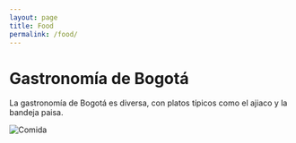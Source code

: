 ```yaml
---
layout: page
title: Food
permalink: /food/
---
```


# Gastronomía de Bogotá

La gastronomía de Bogotá es diversa, con platos típicos como el ajiaco y la bandeja paisa.

![Comida](https://cdn.pixabay.com/photo/2017/03/23/19/57/asparagus-2169305_640.jpg)
